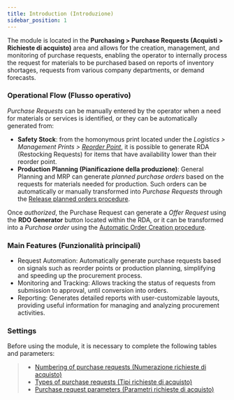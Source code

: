 ```yaml
---
title: Introduction (Introduzione)
sidebar_position: 1
---
```


The module is located in the **Purchasing > Purchase Requests (Acquisti > Richieste di acquisto)** area and allows for the creation, management, and monitoring of purchase requests, enabling the operator to internally process the request for materials to be purchased based on reports of inventory shortages, requests from various company departments, or demand forecasts.

### **Operational Flow (Flusso operativo)**

*Purchase Requests* can be manually entered by the operator when a need for materials or services is identified, or they can be automatically generated from: 

- **Safety Stock**: from the homonymous print located under the *Logistics > Management Prints >* [*Reorder Point*](/docs/logistics/warehouse/management-reports/safety-stock-execution), it is possible to generate RDA (Restocking Requests) for items that have availability lower than their reorder point.      
- **Production Planning (Pianificazione della produzione)**: General Planning and MRP can generate *planned purchase orders* based on the requests for materials needed for production. Such orders can be automatically or manually transformed into *Purchase Requests* through the [Release planned orders procedure](/docs/planning/ms-master-scheduling/planned-orders/procedures/release-planned-orders#richieste-dacquisto).     

Once *authorized*, the Purchase Request can generate a *Offer Request* using the **RDO Generator** button located within the RDA, or it can be transformed into a *Purchase order* using the [Automatic Order Creation procedure](/docs/purchase/purchase-orders/procedures/create-purchase-orders-from-purchase-requests).

### **Main Features (Funzionalità principali)**

- Request Automation: Automatically generate purchase requests based on signals such as reorder points or production planning, simplifying and speeding up the procurement process. 
- Monitoring and Tracking: Allows tracking the status of requests from submission to approval, until conversion into orders. 
- Reporting: Generates detailed reports with user-customizable layouts, providing useful information for managing and analyzing procurement activities.

### **Settings**

Before using the module, it is necessary to complete the following tables and parameters:     
> - [Numbering of purchase requests (Numerazione richieste di acquisto)](/docs/configurations/tables/fluentis-numerations)    
> - [Types of purchase requests (Tipi richieste di acquisto)](/docs/configurations/tables/purchase/purchase-request-type)
> - [Purchase request parameters (Parametri richieste di acquisto)](/docs/configurations/parameters/purchase/purchase-requests-parameters)
